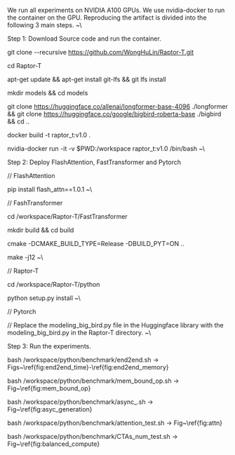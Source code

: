 
We run all experiments on NVIDIA A100 GPUs. We use nvidia-docker to run the container on the GPU. Reproducing the artifact is divided into the following 3 main steps.
~\\

Step 1: Download Source code and run the container.

git clone --recursive https://github.com/WongHuLin/Raptor-T.git

cd Raptor-T

apt-get update \&\& apt-get install git-lfs \&\& git lfs install

mkdir models \&\& cd models

git clone https://huggingface.co/allenai/longformer-base-4096 ./longformer  
\&\&  git clone  https://huggingface.co/google/bigbird-roberta-base ./bigbird  
\&\&  cd ..


docker build -t raptor\_t:v1.0 .

nvidia-docker run -it -v \$PWD:/workspace raptor\_t:v1.0 /bin/bash
~\\

Step 2: Deploy FlashAttention, FastTransformer and Pytorch

// FlashAttention

pip install flash\_attn==1.0.1 
~\\

// FashTransformer

cd /workspace/Raptor-T/FastTransformer 

mkdir build \&\& cd build

cmake -DCMAKE\_BUILD\_TYPE=Release -DBUILD\_PYT=ON ..

make -j12
~\\

// Raptor-T

cd /workspace/Raptor-T/python

python setup.py install
~\\

// Pytorch

// Replace the modeling\_big\_bird.py file in the Huggingface library with the modeling\_big\_bird.py in the Raptor-T directory.
~\\


Step 3: Run the experiments.

bash /workspace/python/benchmark/end2end.sh $\rightarrow$ Figs~\ref{fig:end2end_time}-\ref{fig:end2end_memory}

bash /workspace/python/benchmark/mem\_bound\_op.sh $\rightarrow$ Fig~\ref{fig:mem_bound_op}

bash /workspace/python/benchmark/async\_.sh $\rightarrow$ Fig~\ref{fig:asyc_generation}

bash /workspace/python/benchmark/attention\_test.sh $\rightarrow$ Fig~\ref{fig:attn}

bash /workspace/python/benchmark/CTAs\_num\_test.sh $\rightarrow$ Fig~\ref{fig:balanced_compute}